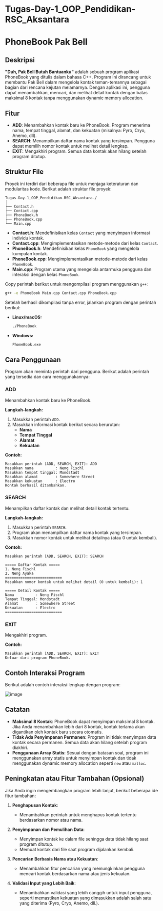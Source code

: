 # Tugas-Day-1_OOP_Pendidikan-RSC_Aksantara

# PhoneBook Pak Bell

## Deskripsi

**"Duh, Pak Bell Butuh Bantuanku"** adalah sebuah program aplikasi PhoneBook yang ditulis dalam bahasa C++. Program ini dirancang untuk membantu Pak Bell dalam mengelola kontak teman-temannya sebagai bagian dari rencana kejutan melamarnya. Dengan aplikasi ini, pengguna dapat menambahkan, mencari, dan melihat detail kontak dengan batas maksimal 8 kontak tanpa menggunakan dynamic memory allocation.

## Fitur

- **ADD**: Menambahkan kontak baru ke PhoneBook. Program menerima nama, tempat tinggal, alamat, dan kekuatan (misalnya: Pyro, Cryo, Anemo, dll).
- **SEARCH**: Menampilkan daftar nama kontak yang tersimpan. Pengguna dapat memilih nomor kontak untuk melihat detail lengkap.
- **EXIT**: Mengakhiri program. Semua data kontak akan hilang setelah program ditutup.

## Struktur File

Proyek ini terdiri dari beberapa file untuk menjaga keteraturan dan modularitas kode. Berikut adalah struktur file proyek:

```
Tugas-Day-1_OOP_Pendidikan-RSC_Aksantara-/
│
├── Contact.h
├── Contact.cpp
├── PhoneBook.h
├── PhoneBook.cpp
└── Main.cpp
```

- **Contact.h**: Mendefinisikan kelas `Contact` yang menyimpan informasi individu kontak.
- **Contact.cpp**: Mengimplementasikan metode-metode dari kelas `Contact`.
- **PhoneBook.h**: Mendefinisikan kelas `PhoneBook` yang mengelola kumpulan kontak.
- **PhoneBook.cpp**: Mengimplementasikan metode-metode dari kelas `PhoneBook`.
- **Main.cpp**: Program utama yang mengelola antarmuka pengguna dan interaksi dengan kelas `PhoneBook`.

Copy perintah berikut untuk mengompilasi program menggunakan `g++`:

```bash
g++ -o PhoneBook Main.cpp Contact.cpp PhoneBook.cpp
```

Setelah berhasil dikompilasi tanpa error, jalankan program dengan perintah berikut:

- **Linux/macOS:**
    ```bash
    ./PhoneBook
    ```

- **Windows:**
    ```bash
    PhoneBook.exe
    ```

## Cara Penggunaan

Program akan meminta perintah dari pengguna. Berikut adalah perintah yang tersedia dan cara menggunakannya:

### ADD

Menambahkan kontak baru ke PhoneBook.

**Langkah-langkah:**

1. Masukkan perintah `ADD`.
2. Masukkan informasi kontak berikut secara berurutan:
   - **Nama**
   - **Tempat Tinggal**
   - **Alamat**
   - **Kekuatan**

**Contoh:**

```
Masukkan perintah (ADD, SEARCH, EXIT): ADD
Masukkan nama          : Neng Fischl
Masukkan tempat tinggal: Mondstadt
Masukkan alamat        : Somewhere Street
Masukkan kekuatan      : Electro
Kontak berhasil ditambahkan.
```

### SEARCH

Menampilkan daftar kontak dan melihat detail kontak tertentu.

**Langkah-langkah:**

1. Masukkan perintah `SEARCH`.
2. Program akan menampilkan daftar nama kontak yang tersimpan.
3. Masukkan nomor kontak untuk melihat detailnya (atau 0 untuk kembali).

**Contoh:**

```
Masukkan perintah (ADD, SEARCH, EXIT): SEARCH

===== Daftar Kontak =====
1. Neng Fischl
2. Neng Ayaka
==========================
Masukkan nomor kontak untuk melihat detail (0 untuk kembali): 1

===== Detail Kontak =====
Nama          : Neng Fischl
Tempat Tinggal: Mondstadt
Alamat        : Somewhere Street
Kekuatan      : Electro
==========================
```

### EXIT

Mengakhiri program.

**Contoh:**

```
Masukkan perintah (ADD, SEARCH, EXIT): EXIT
Keluar dari program PhoneBook.
```

## Contoh Interaksi Program

Berikut adalah contoh interaksi lengkap dengan program:

![image](https://github.com/user-attachments/assets/da54be40-6a30-48bf-b65a-2c3eefe6d4e0)


## Catatan

- **Maksimal 8 Kontak**: PhoneBook dapat menyimpan maksimal 8 kontak. Jika Anda menambahkan lebih dari 8 kontak, kontak terlama akan digantikan oleh kontak baru secara otomatis.
- **Tidak Ada Penyimpanan Permanen**: Program ini tidak menyimpan data kontak secara permanen. Semua data akan hilang setelah program diakhiri.
- **Penggunaan Array Statis**: Sesuai dengan batasan soal, program ini menggunakan array statis untuk menyimpan kontak dan tidak menggunakan dynamic memory allocation seperti `new` atau `malloc`.

## Peningkatan atau Fitur Tambahan (Opsional)

Jika Anda ingin mengembangkan program lebih lanjut, berikut beberapa ide fitur tambahan:

1. **Penghapusan Kontak**:
   - Menambahkan perintah untuk menghapus kontak tertentu berdasarkan nomor atau nama.

2. **Penyimpanan dan Pemulihan Data**:
   - Menyimpan kontak ke dalam file sehingga data tidak hilang saat program ditutup.
   - Memuat kontak dari file saat program dijalankan kembali.

3. **Pencarian Berbasis Nama atau Kekuatan**:
   - Menambahkan fitur pencarian yang memungkinkan pengguna mencari kontak berdasarkan nama atau jenis kekuatan.

4. **Validasi Input yang Lebih Baik**:
   - Menambahkan validasi yang lebih canggih untuk input pengguna, seperti memastikan kekuatan yang dimasukkan adalah salah satu yang diterima (Pyro, Cryo, Anemo, dll.).

